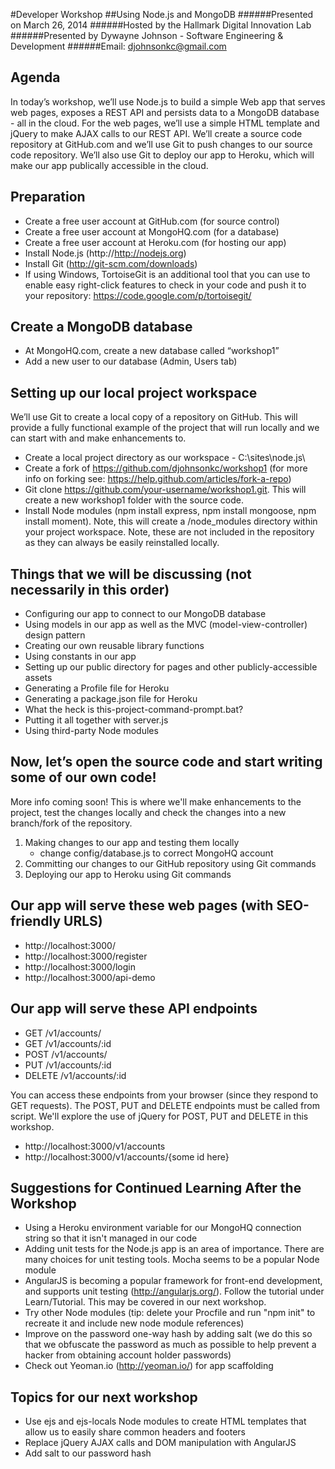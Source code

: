 #Developer Workshop
##Using Node.js and MongoDB
######Presented on March 26, 2014
######Hosted by the Hallmark Digital Innovation Lab 
######Presented by Dywayne Johnson - Software Engineering & Development
######Email: djohnsonkc@gmail.com

Agenda
--------------

In today’s workshop, we’ll use Node.js to build a simple Web app that serves web pages, exposes a REST API and persists data to a MongoDB database - all in the cloud. For the web pages, we’ll use a simple HTML template and jQuery to make AJAX calls to our REST API. We’ll create a source code repository at GitHub.com and we’ll use Git to push changes to our source code repository. We’ll also use Git to deploy our app to Heroku, which will make our app publically accessible in the cloud. 

Preparation
--------------

- Create a free user account at GitHub.com (for source control) 
- Create a free user account at MongoHQ.com (for a database) 
- Create a free user account at Heroku.com (for hosting our app)
- Install Node.js (http://http://nodejs.org)
- Install Git (http://git-scm.com/downloads)
- If using Windows, TortoiseGit is an additional tool that you can use to enable easy right-click features to check in your code and push it to your repository: https://code.google.com/p/tortoisegit/


Create a MongoDB database
--------------

- At MongoHQ.com, create a new database called “workshop1”
- Add a new user to our database (Admin, Users tab)

Setting up our local project workspace
--------------

We’ll use Git to create a local copy of a repository on GitHub. This will provide a fully functional example of the project that will run locally and we can start with and make enhancements to.

- Create a local project directory as our workspace - C:\sites\node.js\
- Create a fork of https://github.com/djohnsonkc/workshop1 (for more info on forking see: https://help.github.com/articles/fork-a-repo)
- Git clone https://github.com/your-username/workshop1.git. This will create a new workshop1 folder with the source code.
- Install Node modules (npm install express, npm install mongoose, npm install moment). Note, this will create a /node_modules directory within your project workspace. Note, these are not included in the repository as they can always be easily reinstalled locally.

Things that we will be discussing (not necessarily in this order)
--------------

- Configuring our app to connect to our MongoDB database
- Using models in our app as well as the MVC (model-view-controller) design pattern
- Creating our own reusable library functions
- Using constants in our app
- Setting up our public directory for pages and other publicly-accessible assets
- Generating a Profile file for Heroku
- Generating a package.json file for Heroku 
- What the heck is this-project-command-prompt.bat?
- Putting it all together with server.js
- Using third-party Node modules


Now, let’s open the source code and start writing some of our own code!
--------------

More info coming soon! This is where we'll make enhancements to the project, test the changes locally and check the changes into a new branch/fork of the repository. 

1. Making changes to our app and testing them locally 
	- change config/database.js to correct MongoHQ account
2. Committing our changes to our GitHub repository using Git commands
3. Deploying our app to Heroku using Git commands


Our app will serve these web pages (with SEO-friendly URLS)
--------------

- http://localhost:3000/  
- http://localhost:3000/register
- http://localhost:3000/login
- http://localhost:3000/api-demo

Our app will serve these API endpoints
--------------

- GET /v1/accounts/ 
- GET /v1/accounts/:id 
- POST /v1/accounts/
- PUT /v1/accounts/:id
- DELETE /v1/accounts/:id

You can access these endpoints from your browser (since they respond to GET requests). The POST, PUT and DELETE endpoints must be called from script. We'll explore the use of jQuery for POST, PUT and DELETE in this workshop.

- http://localhost:3000/v1/accounts
- http://localhost:3000/v1/accounts/{some id here}



Suggestions for Continued Learning After the Workshop
--------------

- Using a Heroku environment variable for our MongoHQ connection string so that it isn't managed in our code
- Adding unit tests for the Node.js app is an area of importance. There are many choices for unit testing tools. Mocha seems to be a popular Node module
- AngularJS is becoming a popular framework for front-end development, and supports unit testing (http://angularjs.org/). Follow the tutorial under Learn/Tutorial. This may be covered in our next workshop.
- Try other Node modules (tip: delete your Procfile and run "npm init" to recreate it and include new node module references)
- Improve on the password one-way hash by adding salt (we do this so that we obfuscate the password as much as possible to help prevent a hacker from obtaining account holder passwords)
- Check out Yeoman.io (http://yeoman.io/) for app scaffolding


Topics for our next workshop
--------------

- Use ejs and ejs-locals Node modules to create HTML templates that allow us to easily share common headers and footers
- Replace jQuery AJAX calls and DOM manipulation with AngularJS
- Add salt to our password hash



